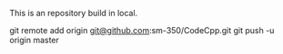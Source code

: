 This is an repository build in local. 

git remote add origin git@github.com:sm-350/CodeCpp.git
git push -u origin master
